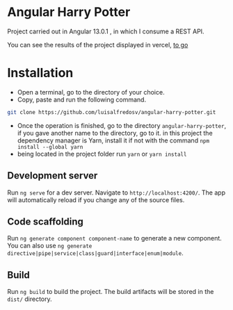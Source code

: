 # Angular Harry Potter

Project carried out in Angular 13.0.1 , in which I consume a REST API.

You can see the results of the project displayed in vercel,
[to go](https://angular-harry-potter-wine.vercel.app)


# Installation
- Open a terminal, go to the directory of your choice.
- Copy, paste and run the following command.

```bash
git clone https://github.com/luisalfredosv/angular-harry-potter.git
```

- Once the operation is finished, go to the directory `angular-harry-potter`, if you gave another name to the directory, go to it.
in this project the dependency manager is Yarn, install it if not with the command `npm install --global yarn`
- being located in the project folder run `yarn` or `yarn install`

## Development server

Run `ng serve` for a dev server. Navigate to `http://localhost:4200/`. The app will automatically reload if you change any of the source files.

## Code scaffolding

Run `ng generate component component-name` to generate a new component. You can also use `ng generate directive|pipe|service|class|guard|interface|enum|module`.

## Build

Run `ng build` to build the project. The build artifacts will be stored in the `dist/` directory.